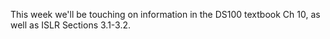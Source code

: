 This week we'll be touching on information in the DS100 textbook Ch 10, as well as ISLR Sections 3.1-3.2.  